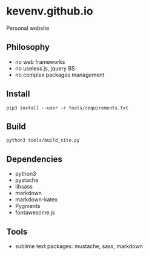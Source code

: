 # kevenv.github.io
Personal website

## Philosophy

- no web frameworks
- no useless js, jquery BS
- no complex packages management

## Install

`pip3 install --user -r tools/requirements.txt`

## Build

`python3 tools/build_site.py`

## Dependencies

- python3
- pystache
- libsass
- markdown
- markdown-katex
- Pygments
- fontawesome.js

## Tools

- sublime text packages: mustache, sass, markdown